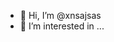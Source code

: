- 👋 Hi, I’m @xnsajsas
- 👀 I’m interested in ...

<!---
xnsajsas/xnsajsas is a ✨ special ✨ repository because its `README.md` (this file) appears on your GitHub profile.
You can click the Preview link to take a look at your changes.
--->
